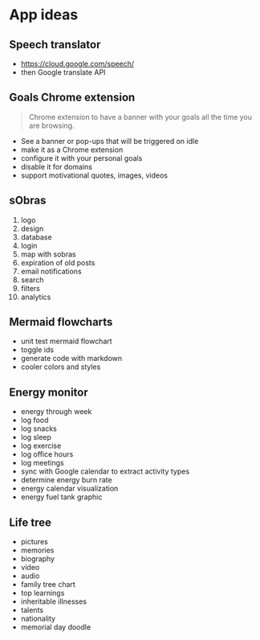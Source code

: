 # App ideas

## Speech translator
- https://cloud.google.com/speech/
- then Google translate API

## Goals Chrome extension

> Chrome extension to have a banner with your goals all the time you are browsing.

- See a banner or pop-ups that will be triggered on idle
- make it as a Chrome extension
- configure it with your personal goals
- disable it for domains
- support motivational quotes, images, videos

## sObras



1. logo
2. design 
3. database 
4. login 
5. map with sobras
6. expiration of old posts 
7. email notifications 
8. search 
9. filters
10. analytics 


## Mermaid flowcharts

* unit test mermaid flowchart 
* toggle ids 
* generate code with markdown
* cooler colors and styles


## Energy monitor

* energy through week
* log food
* log snacks
* log sleep
* log exercise 
* log office hours
* log meetings
* sync with Google calendar to extract activity types 
* determine energy burn rate 
* energy calendar visualization 
* energy fuel tank graphic

## Life tree

* pictures 
* memories 
* biography 
* video 
* audio 
* family tree chart 
* top learnings
* inheritable illnesses 
* talents
* nationality
* memorial day doodle

